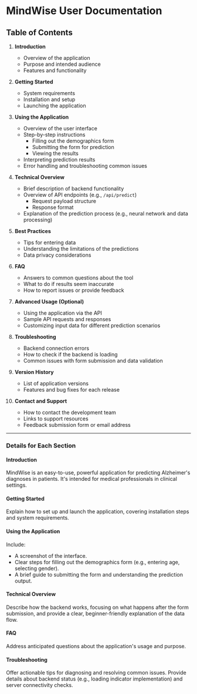 # **MindWise User Documentation**

## **Table of Contents**

1. **Introduction**
   - Overview of the application
   - Purpose and intended audience
   - Features and functionality

2. **Getting Started**
   - System requirements
   - Installation and setup
   - Launching the application

3. **Using the Application**
   - Overview of the user interface
   - Step-by-step instructions
     - Filling out the demographics form
     - Submitting the form for prediction
     - Viewing the results
   - Interpreting prediction results
   - Error handling and troubleshooting common issues

4. **Technical Overview**
   - Brief description of backend functionality
   - Overview of API endpoints (e.g., `/api/predict`)
     - Request payload structure
     - Response format
   - Explanation of the prediction process (e.g., neural network and data processing)

5. **Best Practices**
   - Tips for entering data
   - Understanding the limitations of the predictions
   - Data privacy considerations

6. **FAQ**
   - Answers to common questions about the tool
   - What to do if results seem inaccurate
   - How to report issues or provide feedback

7. **Advanced Usage (Optional)**
   - Using the application via the API
   - Sample API requests and responses
   - Customizing input data for different prediction scenarios

8. **Troubleshooting**
   - Backend connection errors
   - How to check if the backend is loading
   - Common issues with form submission and data validation

9. **Version History**
   - List of application versions
   - Features and bug fixes for each release

10. **Contact and Support**
    - How to contact the development team
    - Links to support resources
    - Feedback submission form or email address

---

### **Details for Each Section**

#### **Introduction**
MindWise is an easy-to-use, powerful application for predicting Alzheimer's diagnoses in patients. It's intended for medical professionals in clinical settings.

#### **Getting Started**
Explain how to set up and launch the application, covering installation steps and system requirements.

#### **Using the Application**
Include:
- A screenshot of the interface.
- Clear steps for filling out the demographics form (e.g., entering age, selecting gender).
- A brief guide to submitting the form and understanding the prediction output.

#### **Technical Overview**
Describe how the backend works, focusing on what happens after the form submission, and provide a clear, beginner-friendly explanation of the data flow.

#### **FAQ**
Address anticipated questions about the application's usage and purpose.

#### **Troubleshooting**
Offer actionable tips for diagnosing and resolving common issues. Provide details about backend status (e.g., loading indicator implementation) and server connectivity checks.
